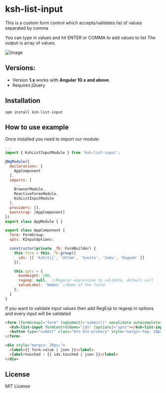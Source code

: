 # ksh-list-input

This is a custom form control which accepts/validates list of values separated by comma

You can type in values and hit ENTER or COMMA to add values to list
The output is array of values.

![Image](https://raw.github.com/kshitijarade/ksh-list-input/master/ksh-list-input.png)

## Versions:

-   Version **1.x** works with **Angular 10.x and above**.
-   Requires jQuery

## Installation

```shell
npm install ksh-list-input

```
## How to use example
Once installed you need to import our module:

```js
...
import { KshListInputModule } from 'ksh-list-input';

@NgModule({
  declarations: [
    AppComponent
  ],
  imports: [
    ...
    BrowserModule,
    ReactiveFormsModule,
    KshListInputModule
  ],
  providers: [],
  bootstrap: [AppComponent]
})
export class AppModule { }
```

```js
export class AppComponent {
  form: FormGroup;
  opts: KInputOptions;

  constructor(private _fb: FormBuilder) {
    this.form = this._fb.group({
      ids: [[ 'kshitij', 'Uttam', 'Sunita', 'Samu', 'Rugved' ]]
    });

    this.opts = {
      maxHeight: 100,
      regexp: null,  //Regular expression to validate. default null
      valueLabel: 'Names' //Name of the field
    };
  }
}
```

If you want to validate input values then add RegExp to regexp in options and every input will be validated

```html
<form [formGroup]="form" (ngSubmit)="submit()" novalidate autocomplete="off">
  <ksh-list-input formControlName="ids" [options]="opts"></ksh-list-input>
  <button type="submit" class="btn btn-primary" style="margin-top: 10px;">Submit</button>
</form>

<div style="margin: 20px;">
  <label>{{ form.value | json }}</label>
  <label>touched : {{ ids.touched | json }}</label>
</div>
```

## License
MIT License




